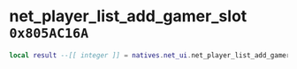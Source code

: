 # net_player_list_add_gamer_slot `0x805AC16A`

```lua
local result --[[ integer ]] = natives.net_ui.net_player_list_add_gamer_slot(_unk0 --[[ integer ]], _unk1 --[[ integer ]])
```
